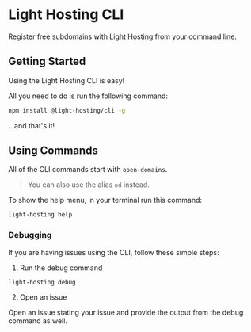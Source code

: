 # Light Hosting CLI
Register free subdomains with Light Hosting from your command line.

## Getting Started

Using the Light Hosting CLI is easy!

All you need to do is run the following command:

```bash
npm install @light-hosting/cli -g
```

...and that's it!

## Using Commands

All of the CLI commands start with `open-domains`.

> You can also use the alias `od` instead.

To show the help menu, in your terminal run this command:

```bash
light-hosting help
```

### Debugging

If you are having issues using the CLI, follow these simple steps:

1. Run the debug command

```bash
light-hosting debug
```

2. Open an issue

Open an issue stating your issue and provide the output from the debug command as well.
